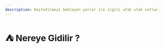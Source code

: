 ```yaml
---
description: Keşfedilmeyi bekleyen yerler ile ilgili ufak ufak notlar.
---
```


# ⛺ Nereye Gidilir ?


